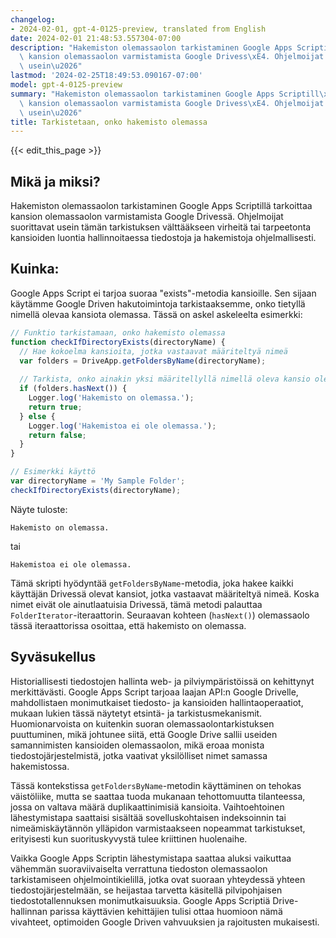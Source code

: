 ```yaml
---
changelog:
- 2024-02-01, gpt-4-0125-preview, translated from English
date: 2024-02-01 21:48:53.557304-07:00
description: "Hakemiston olemassaolon tarkistaminen Google Apps Scriptill\xE4 tarkoittaa\
  \ kansion olemassaolon varmistamista Google Drivess\xE4. Ohjelmoijat suorittavat\
  \ usein\u2026"
lastmod: '2024-02-25T18:49:53.090167-07:00'
model: gpt-4-0125-preview
summary: "Hakemiston olemassaolon tarkistaminen Google Apps Scriptill\xE4 tarkoittaa\
  \ kansion olemassaolon varmistamista Google Drivess\xE4. Ohjelmoijat suorittavat\
  \ usein\u2026"
title: Tarkistetaan, onko hakemisto olemassa
---
```


{{< edit_this_page >}}

## Mikä ja miksi?

Hakemiston olemassaolon tarkistaminen Google Apps Scriptillä tarkoittaa kansion olemassaolon varmistamista Google Drivessä. Ohjelmoijat suorittavat usein tämän tarkistuksen välttääkseen virheitä tai tarpeetonta kansioiden luontia hallinnoitaessa tiedostoja ja hakemistoja ohjelmallisesti.

## Kuinka:

Google Apps Script ei tarjoa suoraa "exists"-metodia kansioille. Sen sijaan käytämme Google Driven hakutoimintoja tarkistaaksemme, onko tietyllä nimellä olevaa kansiota olemassa. Tässä on askel askeleelta esimerkki:

```javascript
// Funktio tarkistamaan, onko hakemisto olemassa
function checkIfDirectoryExists(directoryName) {
  // Hae kokoelma kansioita, jotka vastaavat määriteltyä nimeä
  var folders = DriveApp.getFoldersByName(directoryName);
  
  // Tarkista, onko ainakin yksi määritellyllä nimellä oleva kansio olemassa
  if (folders.hasNext()) {
    Logger.log('Hakemisto on olemassa.');
    return true;
  } else {
    Logger.log('Hakemistoa ei ole olemassa.');
    return false;
  }
}

// Esimerkki käyttö
var directoryName = 'My Sample Folder';
checkIfDirectoryExists(directoryName);
```

Näyte tuloste:
```
Hakemisto on olemassa.
```
tai 
```
Hakemistoa ei ole olemassa.
```

Tämä skripti hyödyntää `getFoldersByName`-metodia, joka hakee kaikki käyttäjän Drivessä olevat kansiot, jotka vastaavat määriteltyä nimeä. Koska nimet eivät ole ainutlaatuisia Drivessä, tämä metodi palauttaa `FolderIterator`-iteraattorin. Seuraavan kohteen (`hasNext()`) olemassaolo tässä iteraattorissa osoittaa, että hakemisto on olemassa.

## Syväsukellus

Historiallisesti tiedostojen hallinta web- ja pilviympäristöissä on kehittynyt merkittävästi. Google Apps Script tarjoaa laajan API:n Google Drivelle, mahdollistaen monimutkaiset tiedosto- ja kansioiden hallintaoperaatiot, mukaan lukien tässä näytetyt etsintä- ja tarkistusmekanismit. Huomionarvoista on kuitenkin suoran olemassaolontarkistuksen puuttuminen, mikä johtunee siitä, että Google Drive sallii useiden samannimisten kansioiden olemassaolon, mikä eroaa monista tiedostojärjestelmistä, jotka vaativat yksilölliset nimet samassa hakemistossa.

Tässä kontekstissa `getFoldersByName`-metodin käyttäminen on tehokas väistöliike, mutta se saattaa tuoda mukanaan tehottomuutta tilanteessa, jossa on valtava määrä duplikaattinimisiä kansioita. Vaihtoehtoinen lähestymistapa saattaisi sisältää sovelluskohtaisen indeksoinnin tai nimeämiskäytännön ylläpidon varmistaakseen nopeammat tarkistukset, erityisesti kun suorituskyvystä tulee kriittinen huolenaihe.

Vaikka Google Apps Scriptin lähestymistapa saattaa aluksi vaikuttaa vähemmän suoraviivaiselta verrattuna tiedoston olemassaolon tarkistamiseen ohjelmointikielillä, jotka ovat suoraan yhteydessä yhteen tiedostojärjestelmään, se heijastaa tarvetta käsitellä pilvipohjaisen tiedostotallennuksen monimutkaisuuksia. Google Apps Scriptiä Drive-hallinnan parissa käyttävien kehittäjien tulisi ottaa huomioon nämä vivahteet, optimoiden Google Driven vahvuuksien ja rajoitusten mukaisesti.
